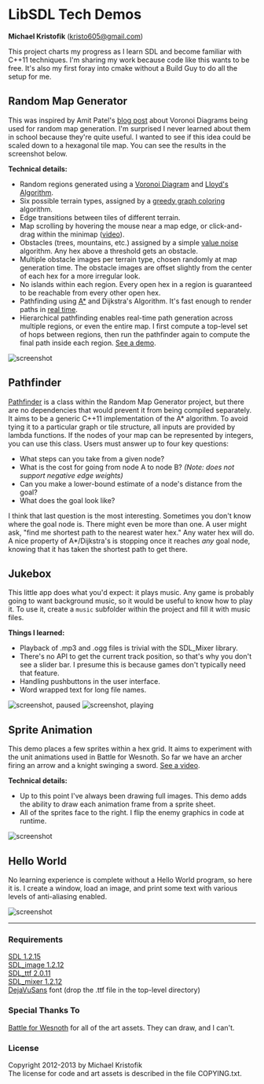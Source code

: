 # LibSDL Tech Demos
**Michael Kristofik** ([kristo605@gmail.com](mailto:kristo605@gmail.com))

This project charts my progress as I learn SDL and become familiar with C++11
techniques.  I'm sharing my work because code like this wants to be free.  It's
also my first foray into cmake without a Build Guy to do all the setup for me.

## Random Map Generator

This was inspired by Amit Patel's [blog
post](http://www-cs-students.stanford.edu/~amitp/game-programming/polygon-map-generation/)
about Voronoi Diagrams being used for random map generation.  I'm surprised I
never learned about them in school because they're quite useful.  I wanted to
see if this idea could be scaled down to a hexagonal tile map.  You can see the
results in the screenshot below.

**Technical details:**

- Random regions generated using a [Voronoi Diagram](http://en.wikipedia.org/wiki/Voronoi_diagrams) and [Lloyd's Algorithm](http://en.wikipedia.org/wiki/Lloyd%27s_algorithm).
- Six possible terrain types, assigned by a [greedy graph coloring](http://en.wikipedia.org/wiki/Greedy_coloring) algorithm.
- Edge transitions between tiles of different terrain.
- Map scrolling by hovering the mouse near a map edge, or click-and-drag within the minimap ([video](http://youtu.be/foWstanCoUw)).
- Obstacles (trees, mountains, etc.) assigned by a simple [value noise](http://en.wikipedia.org/wiki/Value_noise) algorithm.  Any hex above a threshold gets an obstacle.
- Multiple obstacle images per terrain type, chosen randomly at map generation time.  The obstacle images are offset slightly from the center of each hex for a more irregular look.
- No islands within each region.  Every open hex in a region is guaranteed to be reachable from every other open hex.
- Pathfinding using [A\*](http://en.wikipedia.org/wiki/A*) and Dijkstra's Algorithm.  It's fast enough to render paths in [real time](http://www.youtube.com/watch?v=2PPOoeHhWMw).
- Hierarchical pathfinding enables real-time path generation across multiple regions, or even the entire map.  I first compute a top-level set of hops between regions, then run the pathfinder again to compute the final path inside each region.  [See a demo](http://www.youtube.com/watch?v=r2fWScHL5DQ).

![screenshot](https://raw.github.com/mkristofik/libsdl-demos/master/random_screen.jpg)

## Pathfinder

[Pathfinder](https://github.com/mkristofik/libsdl-demos/blob/master/src/Pathfinder.h) is a class within the Random Map Generator project, but there are no dependencies that would prevent it from being compiled separately.  It aims to be a generic C++11 implementation of the A\* algorithm.  To avoid tying it to a particular graph or tile structure, all inputs are provided by lambda functions.  If the nodes of your map can be represented by integers, you can use this class.  Users must answer up to four key questions:

- What steps can you take from a given node?
- What is the cost for going from node A to node B?  *(Note: does not support negative edge weights)*
- Can you make a lower-bound estimate of a node's distance from the goal?
- What does the goal look like?

I think that last question is the most interesting.  Sometimes you don't know where the goal node is.  There might even be more than one.  A user might ask, "find me shortest path to the nearest water hex."  Any water hex will do.  A nice property of A\*/Dijkstra's is stopping once it reaches *any* goal node, knowing that it has taken the shortest path to get there.

## Jukebox

This little app does what you'd expect: it plays music.  Any game is probably going to want background music, so it would be useful to know how to play it.  To use it, create a `music` subfolder within the project and fill it with music files.

**Things I learned:**

- Playback of .mp3 and .ogg files is trivial with the SDL\_Mixer library.
- There's no API to get the current track position, so that's why you don't see a slider bar.  I presume this is because games don't typically need that feature.
- Handling pushbuttons in the user interface.
- Word wrapped text for long file names.

![screenshot, paused](https://raw.github.com/mkristofik/libsdl-demos/master/jukebox_screen_paused.jpg)
![screenshot, playing](https://raw.github.com/mkristofik/libsdl-demos/master/jukebox_screen_playing.jpg)

## Sprite Animation

This demo places a few sprites within a hex grid.  It aims to experiment with the unit animations used in Battle for Wesnoth.  So far we have an archer firing an arrow and a knight swinging a sword.  [See a video](http://youtu.be/_Ax89QjaccE).

**Technical details:**

- Up to this point I've always been drawing full images.  This demo adds the ability to draw each animation frame from a sprite sheet.
- All of the sprites face to the right.  I flip the enemy graphics in code at runtime.

![screenshot](https://raw.github.com/mkristofik/libsdl-demos/master/animate_screen.jpg)

## Hello World

No learning experience is complete without a Hello World program, so here it
is.  I create a window, load an image, and print some text with various levels
of anti-aliasing enabled.

![screenshot](https://raw.github.com/mkristofik/libsdl-demos/master/hello_screen.jpg)

----

### Requirements

[SDL 1.2.15](http://www.libsdl.org/)  
[SDL\_image 1.2.12](http://www.libsdl.org/projects/SDL_image/)  
[SDL\_ttf 2.0.11](http://www.libsdl.org/projects/SDL_ttf/)  
[SDL\_mixer 1.2.12](http://www.libsdl.org/projects/SDL_mixer/)  
[DejaVuSans](http://dejavu-fonts.org/wiki/Main_Page) font (drop the .ttf file
in the top-level directory)

### Special Thanks To
[Battle for Wesnoth](www.wesnoth.org) for all of the art assets.  They can
draw, and I can't.

### License

Copyright 2012-2013 by Michael Kristofik  
The license for code and art assets is described in the file COPYING.txt.
